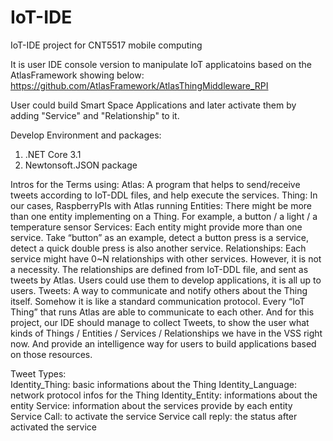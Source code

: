 # IoT-IDE
IoT-IDE project for CNT5517 mobile computing

It is user IDE console version to manipulate IoT applicatoins based on the AtlasFramework showing below:
https://github.com/AtlasFramework/AtlasThingMiddleware_RPI

User could build Smart Space Applications and later activate them by adding "Service" and "Relationship" to it.

Develop Environment and packages:
1. .NET Core 3.1
3. Newtonsoft.JSON package

Intros for the Terms using:
Atlas: A program that helps to send/receive tweets according to IoT-DDL files, and help execute the services.
Thing: In our cases, RaspberryPIs with Atlas running
Entities: There might be more than one entity implementing on a Thing. For example, a button / a light / a temperature sensor
Services: Each entity might provide more than one service. Take “button” as an example, detect a button press is a service, detect a quick double press is also another service.
Relationships: Each service might have 0~N relationships with other services. However, it is not a necessity. The relationships are defined from IoT-DDL file, and sent as tweets by Atlas. Users could use them to develop applications, it is all up to users. 
Tweets: A way to communicate and notify others about the Thing itself. Somehow it is like a standard communication protocol. Every “IoT Thing” that runs Atlas are able to communicate to each other. And for this project, our IDE should manage to collect Tweets, to show the user what kinds of Things / Entities / Services / Relationships we have in the VSS right now. And provide an intelligence way for users to build applications based on those resources.


Tweet Types:  
Identity_Thing: basic informations about the Thing
Identity_Language: network protocol infos for the Thing
Identity_Entity: informations about the entity
Service: information about the services provide by each entity
Service Call: to activate the service
Service call reply: the status after activated the service
